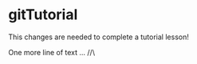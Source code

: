 # gitTutorial
This changes are needed to complete a tutorial lesson!

One more line of text ... //\\
